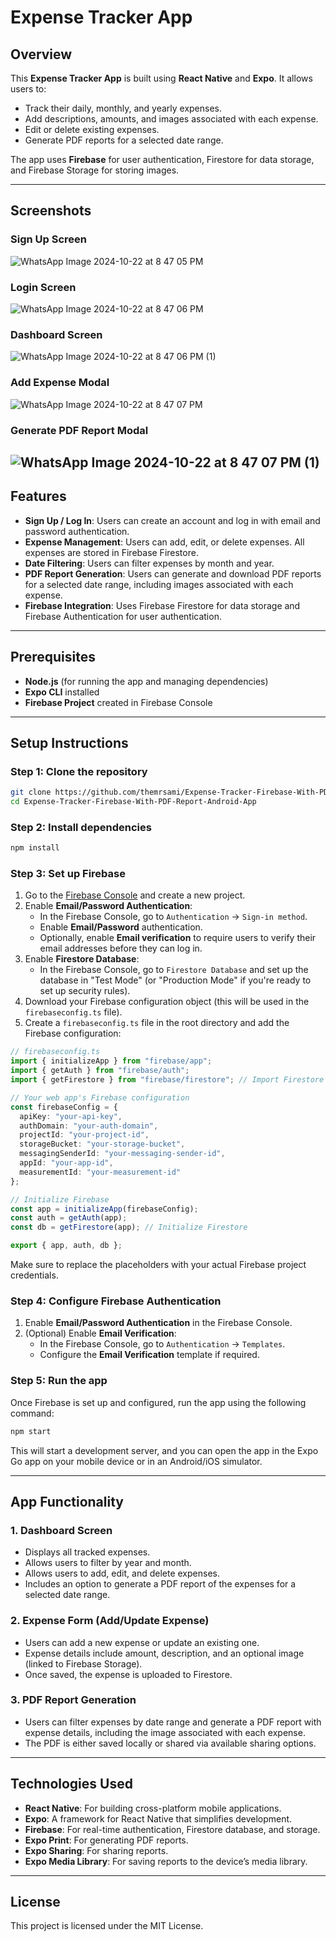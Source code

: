 # Expense Tracker App

## Overview

This **Expense Tracker App** is built using **React Native** and **Expo**. It allows users to:

- Track their daily, monthly, and yearly expenses.
- Add descriptions, amounts, and images associated with each expense.
- Edit or delete existing expenses.
- Generate PDF reports for a selected date range.

The app uses **Firebase** for user authentication, Firestore for data storage, and Firebase Storage for storing images.

---

## Screenshots

### Sign Up Screen
![WhatsApp Image 2024-10-22 at 8 47 05 PM](https://github.com/user-attachments/assets/30309072-2b00-4902-aba4-ec25c8be0195)
### Login Screen
![WhatsApp Image 2024-10-22 at 8 47 06 PM](https://github.com/user-attachments/assets/b4609d20-0d95-4567-9f93-acb542a78659)
### Dashboard Screen
![WhatsApp Image 2024-10-22 at 8 47 06 PM (1)](https://github.com/user-attachments/assets/97a2cd0a-3939-4aae-89e2-baf6c9c1ae30)
### Add Expense Modal
![WhatsApp Image 2024-10-22 at 8 47 07 PM](https://github.com/user-attachments/assets/a8e173ee-2ea1-4769-87ed-16a300c1f21d)
### Generate PDF Report Modal
![WhatsApp Image 2024-10-22 at 8 47 07 PM (1)](https://github.com/user-attachments/assets/7524174b-5a7b-4cee-9838-78932449614b)
---

## Features

- **Sign Up / Log In**: Users can create an account and log in with email and password authentication.
- **Expense Management**: Users can add, edit, or delete expenses. All expenses are stored in Firebase Firestore.
- **Date Filtering**: Users can filter expenses by month and year.
- **PDF Report Generation**: Users can generate and download PDF reports for a selected date range, including images associated with each expense.
- **Firebase Integration**: Uses Firebase Firestore for data storage and Firebase Authentication for user authentication.

---

## Prerequisites

- **Node.js** (for running the app and managing dependencies)
- **Expo CLI** installed
- **Firebase Project** created in Firebase Console

---

## Setup Instructions

### Step 1: Clone the repository

```bash
git clone https://github.com/themrsami/Expense-Tracker-Firebase-With-PDF-Report-Android-App.git
cd Expense-Tracker-Firebase-With-PDF-Report-Android-App
```

### Step 2: Install dependencies

```bash
npm install
```

### Step 3: Set up Firebase

1. Go to the [Firebase Console](https://console.firebase.google.com/) and create a new project.
2. Enable **Email/Password Authentication**:
    - In the Firebase Console, go to `Authentication` -> `Sign-in method`.
    - Enable **Email/Password** authentication.
    - Optionally, enable **Email verification** to require users to verify their email addresses before they can log in.
3. Enable **Firestore Database**:
    - In the Firebase Console, go to `Firestore Database` and set up the database in "Test Mode" (or "Production Mode" if you're ready to set up security rules).
4. Download your Firebase configuration object (this will be used in the `firebaseconfig.ts` file).
5. Create a `firebaseconfig.ts` file in the root directory and add the Firebase configuration:

```typescript
// firebaseconfig.ts
import { initializeApp } from "firebase/app";
import { getAuth } from "firebase/auth";
import { getFirestore } from "firebase/firestore"; // Import Firestore

// Your web app's Firebase configuration
const firebaseConfig = {
  apiKey: "your-api-key",
  authDomain: "your-auth-domain",
  projectId: "your-project-id",
  storageBucket: "your-storage-bucket",
  messagingSenderId: "your-messaging-sender-id",
  appId: "your-app-id",
  measurementId: "your-measurement-id"
};

// Initialize Firebase
const app = initializeApp(firebaseConfig);
const auth = getAuth(app);
const db = getFirestore(app); // Initialize Firestore

export { app, auth, db };
```

Make sure to replace the placeholders with your actual Firebase project credentials.

### Step 4: Configure Firebase Authentication

1. Enable **Email/Password Authentication** in the Firebase Console.
2. (Optional) Enable **Email Verification**:
   - In the Firebase Console, go to `Authentication` -> `Templates`.
   - Configure the **Email Verification** template if required.

### Step 5: Run the app

Once Firebase is set up and configured, run the app using the following command:

```bash
npm start
```

This will start a development server, and you can open the app in the Expo Go app on your mobile device or in an Android/iOS simulator.

---

## App Functionality

### 1. Dashboard Screen
- Displays all tracked expenses.
- Allows users to filter by year and month.
- Allows users to add, edit, and delete expenses.
- Includes an option to generate a PDF report of the expenses for a selected date range.

### 2. Expense Form (Add/Update Expense)
- Users can add a new expense or update an existing one.
- Expense details include amount, description, and an optional image (linked to Firebase Storage).
- Once saved, the expense is uploaded to Firestore.

### 3. PDF Report Generation
- Users can filter expenses by date range and generate a PDF report with expense details, including the image associated with each expense.
- The PDF is either saved locally or shared via available sharing options.

---

## Technologies Used

- **React Native**: For building cross-platform mobile applications.
- **Expo**: A framework for React Native that simplifies development.
- **Firebase**: For real-time authentication, Firestore database, and storage.
- **Expo Print**: For generating PDF reports.
- **Expo Sharing**: For sharing reports.
- **Expo Media Library**: For saving reports to the device’s media library.

---

## License

This project is licensed under the MIT License.